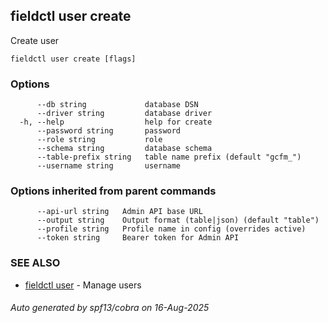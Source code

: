 ## fieldctl user create

Create user

```
fieldctl user create [flags]
```

### Options

```
      --db string             database DSN
      --driver string         database driver
  -h, --help                  help for create
      --password string       password
      --role string           role
      --schema string         database schema
      --table-prefix string   table name prefix (default "gcfm_")
      --username string       username
```

### Options inherited from parent commands

```
      --api-url string   Admin API base URL
      --output string    Output format (table|json) (default "table")
      --profile string   Profile name in config (overrides active)
      --token string     Bearer token for Admin API
```

### SEE ALSO

* [fieldctl user](fieldctl_user.md)	 - Manage users

###### Auto generated by spf13/cobra on 16-Aug-2025
